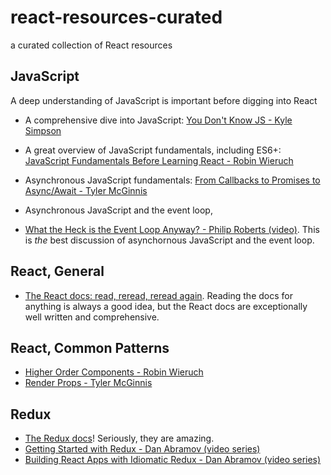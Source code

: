 # react-resources-curated
a curated collection of React resources

## JavaScript

A deep understanding of JavaScript is important before digging into React

- A comprehensive dive into JavaScript: [You Don't Know JS - Kyle Simpson](https://github.com/getify/You-Dont-Know-JS)
- A great overview of JavaScript fundamentals, including ES6+: [JavaScript Fundamentals Before Learning React - Robin Wieruch](https://www.robinwieruch.de/javascript-fundamentals-react-requirements/)
- Asynchronous JavaScript fundamentals: [From Callbacks to Promises to Async/Await - Tyler McGinnis](https://tylermcginnis.com/async-javascript-from-callbacks-to-promises-to-async-await/)
- Asynchronous JavaScript and the event loop,

- [What the Heck is the Event Loop Anyway? - Philip Roberts (video)](https://www.youtube.com/watch?v=8aGhZQkoFbQ). This is _the_ best discussion of asynchornous JavaScript and the event loop.

## React, General

- [The React docs: read, reread, reread again](https://reactjs.org/docs/getting-started.html). Reading the docs for anything is always a good idea, but the React docs are exceptionally well written and comprehensive.

## React, Common Patterns

- [Higher Order Components - Robin Wieruch](https://www.robinwieruch.de/gentle-introduction-higher-order-components/)
- [Render Props - Tyler McGinnis](https://tylermcginnis.com/react-render-props/)

## Redux

- [The Redux docs](https://redux.js.org/)! Seriously, they are amazing.
- [Getting Started with Redux - Dan Abramov (video series)](https://egghead.io/courses/getting-started-with-redux)
- [Building React Apps with Idiomatic Redux - Dan Abramov (video series)](https://egghead.io/courses/building-react-applications-with-idiomatic-redux)
